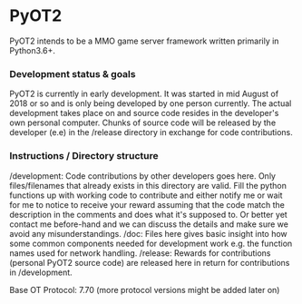 # PyOT2
PyOT2 intends to be a MMO game server framework written primarily in Python3.6+.

### Development status & goals
PyOT2 is currently in early development.
It was started in mid August of 2018 or so and is only being developed by one person currently.
The actual development takes place on and source code resides in the developer's own personal computer.
Chunks of source code will be released by the developer (e.e) in the /release directory in exchange for code contributions.

### Instructions / Directory structure
/development:
Code contributions by other developers goes here.
Only files/filenames that already exists in this directory are valid.
Fill the python functions up with working code to contribute and either notify me or wait for me to notice to receive your reward assuming that the code match the description in the comments and does what it's supposed to.
Or better yet contact me before-hand and we can discuss the details and make sure we avoid any misunderstandings.
/doc:
Files here gives basic insight into how some common components needed for development work e.g. the function names used for network handling.
/release:
Rewards for contributions (personal PyOT2 source code) are released here in return for contributions in /development.

Base OT Protocol: 7.70 (more protocol versions might be added later on)
